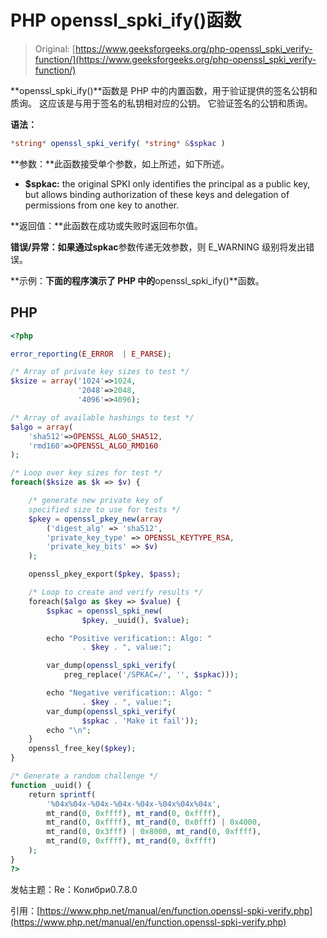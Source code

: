 # PHP openssl_spki_ify()函数

> Original: [https://www.geeksforgeeks.org/php-openssl_spki_verify-function/](https://www.geeksforgeeks.org/php-openssl_spki_verify-function/)

**openssl_spki_ify()**函数是 PHP 中的内置函数，用于验证提供的签名公钥和质询。 这应该是与用于签名的私钥相对应的公钥。 它验证签名的公钥和质询。

**语法：**

```php
*string* openssl_spki_verify( *string* &$spkac )
```

**参数：**此函数接受单个参数，如上所述，如下所述。

*   **$spkac:** the original SPKI only identifies the principal as a public key, but allows binding authorization of these keys and delegation of permissions from one key to another.

**返回值：**此函数在成功或失败时返回布尔值。

**错误/异常：**如果通过**spkac**参数传递无效参数，则 E_WARNING 级别将发出错误。

**示例：**下面的程序演示了 PHP 中的**openssl_spki_ify()**函数。

## PHP

```php
<?php

error_reporting(E_ERROR  | E_PARSE);

/* Array of private key sizes to test */
$ksize = array('1024'=>1024,
               '2048'=>2048,
               '4096'=>4096);

/* Array of available hashings to test */
$algo = array(
    'sha512'=>OPENSSL_ALGO_SHA512,
    'rmd160'=>OPENSSL_ALGO_RMD160
);

/* Loop over key sizes for test */
foreach($ksize as $k => $v) {

    /* generate new private key of 
    specified size to use for tests */
    $pkey = openssl_pkey_new(array
        ('digest_alg' => 'sha512',
        'private_key_type' => OPENSSL_KEYTYPE_RSA,
        'private_key_bits' => $v)
    );

    openssl_pkey_export($pkey, $pass);

    /* Loop to create and verify results */
    foreach($algo as $key => $value) {
        $spkac = openssl_spki_new(
                $pkey, _uuid(), $value);

        echo "Positive verification:: Algo: "
                . $key . ", value:";

        var_dump(openssl_spki_verify(
            preg_replace('/SPKAC=/', '', $spkac)));

        echo "Negative verification:: Algo: "
                . $key . ", value:";
        var_dump(openssl_spki_verify(
                $spkac . 'Make it fail'));
        echo "\n";
    }
    openssl_free_key($pkey);
}

/* Generate a random challenge */
function _uuid() {
    return sprintf(
        '%04x%04x-%04x-%04x-%04x-%04x%04x%04x', 
        mt_rand(0, 0xffff), mt_rand(0, 0xffff), 
        mt_rand(0, 0xffff), mt_rand(0, 0x0fff) | 0x4000,
        mt_rand(0, 0x3fff) | 0x8000, mt_rand(0, 0xffff),
        mt_rand(0, 0xffff), mt_rand(0, 0xffff)
    );
}
?>
```

发帖主题：Re：Колибри0.7.8.0

引用：[https://www.php.net/manual/en/function.openssl-spki-verify.php](https://www.php.net/manual/en/function.openssl-spki-verify.php)